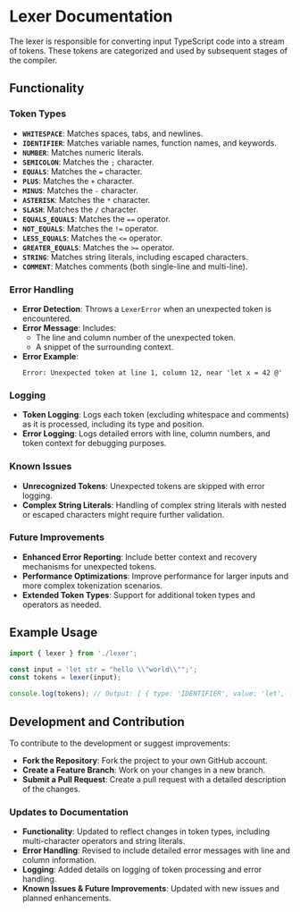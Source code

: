 
# **Lexer Documentation**

The lexer is responsible for converting input TypeScript code into a stream of tokens. These tokens are categorized and used by subsequent stages of the compiler.

## **Functionality**

### **Token Types**

- **`WHITESPACE`**: Matches spaces, tabs, and newlines.
- **`IDENTIFIER`**: Matches variable names, function names, and keywords.
- **`NUMBER`**: Matches numeric literals.
- **`SEMICOLON`**: Matches the `;` character.
- **`EQUALS`**: Matches the `=` character.
- **`PLUS`**: Matches the `+` character.
- **`MINUS`**: Matches the `-` character.
- **`ASTERISK`**: Matches the `*` character.
- **`SLASH`**: Matches the `/` character.
- **`EQUALS_EQUALS`**: Matches the `==` operator.
- **`NOT_EQUALS`**: Matches the `!=` operator.
- **`LESS_EQUALS`**: Matches the `<=` operator.
- **`GREATER_EQUALS`**: Matches the `>=` operator.
- **`STRING`**: Matches string literals, including escaped characters.
- **`COMMENT`**: Matches comments (both single-line and multi-line).

### **Error Handling**

- **Error Detection**: Throws a `LexerError` when an unexpected token is encountered.
- **Error Message**: Includes:
  - The line and column number of the unexpected token.
  - A snippet of the surrounding context.
- **Error Example**:
  ```plaintext
  Error: Unexpected token at line 1, column 12, near 'let x = 42 @'
  ```

### **Logging**

- **Token Logging**: Logs each token (excluding whitespace and comments) as it is processed, including its type and position.
- **Error Logging**: Logs detailed errors with line, column numbers, and token context for debugging purposes.

### **Known Issues**

- **Unrecognized Tokens**: Unexpected tokens are skipped with error logging.
- **Complex String Literals**: Handling of complex string literals with nested or escaped characters might require further validation.

### **Future Improvements**

- **Enhanced Error Reporting**: Include better context and recovery mechanisms for unexpected tokens.
- **Performance Optimizations**: Improve performance for larger inputs and more complex tokenization scenarios.
- **Extended Token Types**: Support for additional token types and operators as needed.

## **Example Usage**

```typescript
import { lexer } from './lexer';

const input = 'let str = "hello \\"world\\"";';
const tokens = lexer(input);

console.log(tokens); // Output: [ { type: 'IDENTIFIER', value: 'let', line: 1, column: 1 }, { type: 'IDENTIFIER', value: 'str', line: 1, column: 5 }, { type: 'EQUALS', value: '=', line: 1, column: 8 }, { type: 'STRING', value: '"hello \\"world\\""', line: 1, column: 10 }, { type: 'SEMICOLON', value: ';', line: 1, column: 30 } ]
```

## **Development and Contribution**

To contribute to the development or suggest improvements:

- **Fork the Repository**: Fork the project to your own GitHub account.
- **Create a Feature Branch**: Work on your changes in a new branch.
- **Submit a Pull Request**: Create a pull request with a detailed description of the changes.

### Updates to Documentation

- **Functionality**: Updated to reflect changes in token types, including multi-character operators and string literals.
- **Error Handling**: Revised to include detailed error messages with line and column information.
- **Logging**: Added details on logging of token processing and error handling.
- **Known Issues & Future Improvements**: Updated with new issues and planned enhancements.

